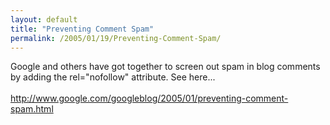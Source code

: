 ```yaml
---
layout: default
title: "Preventing Comment Spam"
permalink: /2005/01/19/Preventing-Comment-Spam/
---
```


Google and others have got together to screen out spam in blog comments by adding the rel=&quot;nofollow&quot; attribute. See here...<br/><br/><a href="http://www.google.com/googleblog/2005/01/preventing-comment-spam.html" target="_blank">http://www.google.com/googleblog/2005/01/preventing-comment-spam.html</a><br/>
